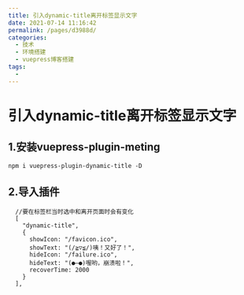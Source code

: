 ```yaml
---
title: 引入dynamic-title离开标签显示文字
date: 2021-07-14 11:16:42
permalink: /pages/d3988d/
categories:
  - 技术
  - 环境搭建
  - vuepress博客搭建
tags:
  - 
---
```


# 引入dynamic-title离开标签显示文字

## 1.安装vuepress-plugin-meting

```
npm i vuepress-plugin-dynamic-title -D
```

## 2.导入插件

```
  //要在标签栏当时选中和离开页面时会有变化
  [
    "dynamic-title",
    {
      showIcon: "/favicon.ico",
      showText: "(/≧▽≦/)咦！又好了！",
      hideIcon: "/failure.ico",
      hideText: "(●—●)喔哟，崩溃啦！",
      recoverTime: 2000
    }
  ],
```


